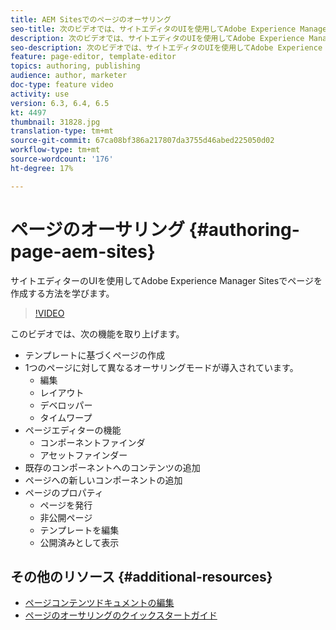 ```yaml
---
title: AEM Sitesでのページのオーサリング
seo-title: 次のビデオでは、サイトエディタのUIを使用してAdobe Experience Manager Sitesで新しいページを作成する方法に焦点を当てています。
description: 次のビデオでは、サイトエディタのUIを使用してAdobe Experience Manager Sitesで新しいページを作成する方法に焦点を当てています。
seo-description: 次のビデオでは、サイトエディタのUIを使用してAdobe Experience Manager Sitesで新しいページを作成する方法に焦点を当てています。
feature: page-editor, template-editor
topics: authoring, publishing
audience: author, marketer
doc-type: feature video
activity: use
version: 6.3, 6.4, 6.5
kt: 4497
thumbnail: 31828.jpg
translation-type: tm+mt
source-git-commit: 67ca08bf386a217807da3755d46abed225050d02
workflow-type: tm+mt
source-wordcount: '176'
ht-degree: 17%

---
```



# ページのオーサリング {#authoring-page-aem-sites}

サイトエディターのUIを使用してAdobe Experience Manager Sitesでページを作成する方法を学びます。

>[!VIDEO](https://video.tv.adobe.com/v/31828?quality=12&learn=on)

このビデオでは、次の機能を取り上げます。

* テンプレートに基づくページの作成
* 1つのページに対して異なるオーサリングモードが導入されています。
   * 編集
   * レイアウト
   * デベロッパー
   * タイムワープ
* ページエディターの機能
   * コンポーネントファインダ
   * アセットファインダー
* 既存のコンポーネントへのコンテンツの追加
* ページへの新しいコンポーネントの追加
* ページのプロパティ
   * ページを発行
   * 非公開ページ
   * テンプレートを編集
   * 公開済みとして表示

## その他のリソース {#additional-resources}

* [ページコンテンツドキュメントの編集](https://docs.adobe.com/content/help/ja-JP/experience-manager-cloud-service/sites/authoring/fundamentals/editing-content.html)
* [ページのオーサリングのクイックスタートガイド](https://docs.adobe.com/content/help/en/experience-manager-cloud-service/sites/authoring/getting-started/quick-start.html)
